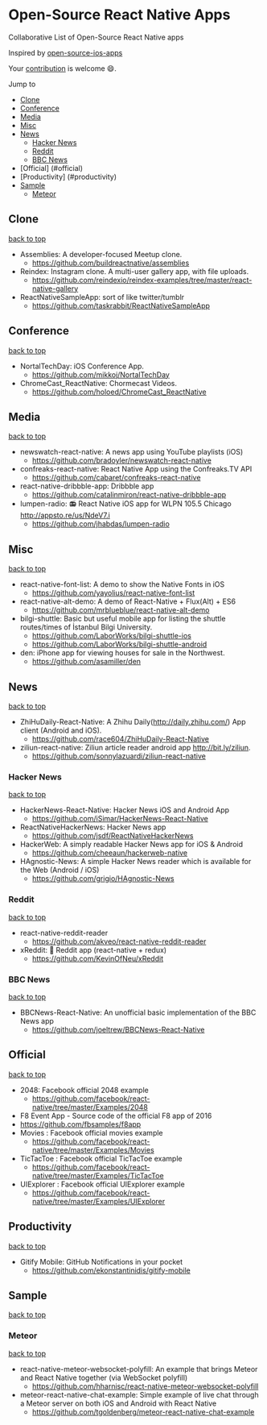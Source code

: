 # Open-Source React Native Apps
Collaborative List of Open-Source React Native apps

Inspired by [open-source-ios-apps](https://github.com/dkhamsing/open-source-ios-apps)

Your [contribution](https://github.com/maxenceC/open-source-react-native-apps/blob/master/contributing.md) is welcome :smile:.
 
Jump to 
- [Clone](#clone) 
- [Conference](#conference)
- [Media](#media)
- [Misc](#misc)
- [News](#news) 
  - [Hacker News](#hacker-news)
  - [Reddit](#reddit)
  - [BBC News](#bbc-news)
- [Official] (#official)
- [Productivity] (#productivity)
- [Sample](#sample)
  - [Meteor](#meteor)

## Clone

[back to top](#readme)

- Assemblies: A developer-focused Meetup clone.
  - https://github.com/buildreactnative/assemblies
- Reindex: Instagram clone. A multi-user gallery app, with file uploads.
  - https://github.com/reindexio/reindex-examples/tree/master/react-native-gallery
- ReactNativeSampleApp: sort of like twitter/tumblr
  - https://github.com/taskrabbit/ReactNativeSampleApp

## Conference

[back to top](#readme)

- NortalTechDay: iOS Conference App.
  - https://github.com/mikkoj/NortalTechDay
- ChromeCast_ReactNative: Chormecast Videos.
  - https://github.com/holoed/ChromeCast_ReactNative   



## Media

[back to top](#readme) 

- newswatch-react-native: A news app using YouTube playlists (iOS)
  - https://github.com/bradoyler/newswatch-react-native
- confreaks-react-native: React Native App using the Confreaks.TV API
   - https://github.com/cabaret/confreaks-react-native 
- react-native-dribbble-app: Dribbble app
    - https://github.com/catalinmiron/react-native-dribbble-app
- lumpen-radio: 📻 React Native iOS app for WLPN 105.5 Chicago http://appsto.re/us/NdeV7.i
    - https://github.com/jhabdas/lumpen-radio    
  
  
## Misc

[back to top](#readme) 

- react-native-font-list: A demo to show the Native Fonts in iOS
  - https://github.com/yayolius/react-native-font-list
- react-native-alt-demo: A demo of React-Native + Flux(Alt) + ES6
   - https://github.com/mrblueblue/react-native-alt-demo
- bilgi-shuttle: Basic but useful mobile app for listing the shuttle routes/times of İstanbul Bilgi University.
   - https://github.com/LaborWorks/bilgi-shuttle-ios
   - https://github.com/LaborWorks/bilgi-shuttle-android
- den: iPhone app for viewing houses for sale in the Northwest.
   - https://github.com/asamiller/den
  

## News

[back to top](#readme)

- ZhiHuDaily-React-Native: A Zhihu Daily(http://daily.zhihu.com/) App client (Android and iOS).
  - https://github.com/race604/ZhiHuDaily-React-Native
- ziliun-react-native: Ziliun article reader android app http://bit.ly/ziliun.
  - https://github.com/sonnylazuardi/ziliun-react-native
 
### Hacker News 
 
[back to top](#readme) 
 
- HackerNews-React-Native: Hacker News iOS and Android App
  - https://github.com/iSimar/HackerNews-React-Native
- ReactNativeHackerNews: Hacker News app
  - https://github.com/jsdf/ReactNativeHackerNews 
- HackerWeb: A simply readable Hacker News app for iOS & Android
  - https://github.com/cheeaun/hackerweb-native
- HAgnostic-News: A simple Hacker News reader which is available for the Web (Android / iOS)
  - https://github.com/grigio/HAgnostic-News
  
### Reddit

[back to top](#readme)

- react-native-reddit-reader
  - https://github.com/akveo/react-native-reddit-reader
- xReddit: 🎃 Reddit app (react-native + redux) 
  - https://github.com/KevinOfNeu/xReddit

### BBC News

[back to top](#readme)

- BBCNews-React-Native: An unofficial basic implementation of the BBC News app
  - https://github.com/joeltrew/BBCNews-React-Native
 

## Official 

[back to top](#readme) 
 
- 2048: Facebook official 2048 example
  - https://github.com/facebook/react-native/tree/master/Examples/2048
- F8 Event App - Source code of the official F8 app of 2016
 - https://github.com/fbsamples/f8app
- Movies : Facebook official movies example
  - https://github.com/facebook/react-native/tree/master/Examples/Movies
- TicTacToe : Facebook official TicTacToe example
  - https://github.com/facebook/react-native/tree/master/Examples/TicTacToe
- UIExplorer : Facebook official UIExplorer example
  - https://github.com/facebook/react-native/tree/master/Examples/UIExplorer
  
 
## Productivity

[back to top](#readme) 

- Gitify Mobile: GitHub Notifications in your pocket
  - https://github.com/ekonstantinidis/gitify-mobile


## Sample

[back to top](#readme) 

### Meteor

[back to top](#readme) 

- react-native-meteor-websocket-polyfill: An example that brings Meteor and React Native together (via WebSocket polyfill)
  - https://github.com/hharnisc/react-native-meteor-websocket-polyfill
- meteor-react-native-chat-example: Simple example of live chat through a Meteor server on both iOS and Android with React Native
  - https://github.com/tgoldenberg/meteor-react-native-chat-example
